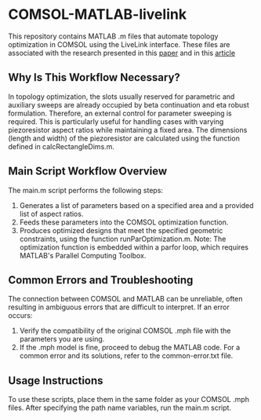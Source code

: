 # COMSOL-MATLAB-livelink
This repository contains MATLAB .m files that automate topology optimization in COMSOL using the LiveLink interface. These files are associated with the research presented in this [paper](https://dx.doi.org/10.1088/2632-959X/acef44) and in this [article](https://chaozhuang22.github.io/fea/to/) 

## Why Is This Workflow Necessary?
In topology optimization, the slots usually reserved for parametric and auxiliary sweeps are already occupied by beta continuation and eta robust formulation. Therefore, an external control for parameter sweeping is required. This is particularly useful for handling cases with varying piezoresistor aspect ratios while maintaining a fixed area. The dimensions (length and width) of the piezoresistor are calculated using the function defined in calcRectangleDims.m.

## Main Script Workflow Overview
The main.m script performs the following steps:
1. Generates a list of parameters based on a specified area and a provided list of aspect ratios.
2. Feeds these parameters into the COMSOL optimization function.
3. Produces optimized designs that meet the specified geometric constraints, using the function runParOptimization.m.
Note: The optimization function is embedded within a parfor loop, which requires MATLAB's Parallel Computing Toolbox.

## Common Errors and Troubleshooting
The connection between COMSOL and MATLAB can be unreliable, often resulting in ambiguous errors that are difficult to interpret. If an error occurs:
1. Verify the compatibility of the original COMSOL .mph file with the parameters you are using.
2. If the .mph model is fine, proceed to debug the MATLAB code.
For a common error and its solutions, refer to the common-error.txt file.

## Usage Instructions
To use these scripts, place them in the same folder as your COMSOL .mph files. After specifying the path name variables, run the main.m script.
